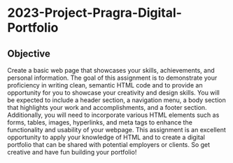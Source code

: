 # 2023-Project-Pragra-Digital-Portfolio

## Objective
Create a basic web page that showcases your skills, achievements, and personal information. The goal of this assignment is to demonstrate your proficiency in writing clean, semantic HTML code and to provide an opportunity for you to showcase your creativity and design skills. You will be expected to include a header section, a navigation menu, a body section that highlights your work and accomplishments, and a footer section. Additionally, you will need to incorporate various HTML elements such as forms, tables, images, hyperlinks, and meta tags to enhance the functionality and usability of your webpage. This assignment is an excellent opportunity to apply your knowledge of HTML and to create a digital portfolio that can be shared with potential employers or clients. So get creative and have fun building your portfolio!